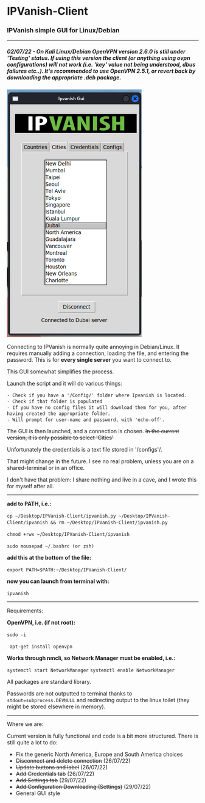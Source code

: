 # IPVanish-Client

### IPVanish simple GUI for Linux/Debian

-----------------------------------------------------------------------

##### 02/07/22 - On Kali Linux/Debian OpenVPN version 2.6.0 is still under 'Testing' status. If using this version the client (or anything using ovpn configurations) will not work (i.e. 'key' value not being understood, dbus failures etc..). It's recommended to use OpenVPN 2.5.1, or revert back by downloading the appropriate .deb package.

![Alt text](assets/screenshot.png "Ipvanish GUI running on Kali")

Connecting to IPVanish is normally quite annoying in Debian/Linux. It requires manually adding a connection, loading the file, and entering the password. This is for **every single server** you want to connect to.

This GUI somewhat simplifies the process. 

Launch the script and it will do various things:

```
- Check if you have a '/Config/' folder where Ipvanish is located.
- Check if that folder is populated
- If you have no config files it will download them for you, after having created the appropriate folder.
- Will prompt for user-name and password, with 'echo-off'. 
```

The GUI is then launched, and a connection is chosen. ~~In the current version, it is only possible to select 'Cities'~~

Unfortunately the credentials is a text file stored in '/configs'/. 

That might change in the future. I see no real problem, unless you are on a shared-terminal or in an office. 

I don't have that problem: I share nothing and live in a cave, and I wrote this for myself after all.

----------------------------------------------------------------------------------------------------
**add to PATH, i.e.:**

```cp ~/Desktop/IPVanish-Client/ipvanish.py ~/Desktop/IPVanish-Client/ipvanish && rm ~/Desktop/IPVanish-Client/ipvanish.py```

```chmod +rwx ~/Desktop/IPVanish-Client/ipvanish```

```sudo mousepad ~/.bashrc (or zsh)```

**add this at the bottom of the file:**

```export PATH=$PATH:~/Desktop/IPVanish-Client/```

**now you can launch from terminal with:**

```ipvanish```

---------------------------------------------------------------------------------------------------

Requirements: 

**OpenVPN, i.e. (if not root):**

``` sudo -i ```

``` apt-get install openvpn```

**Works through nmcli, so Network Manager must be enabled, i.e.:**

```systemctl start NetworkManager```
```systemctl enable NetworkManager```

All packages are standard library.

Passwords are not outputted to terminal thanks to ```stdout=subprocess.DEVNULL``` and redirecting output to the linux toilet (they might be stored elsewhere in memory).

---------------------------------------------------------------------------------------------------

Where we are:

Current version is fully functional and code is a bit more structured. There is still quite a lot to do:

- Fix the generic North America, Europe and South America choices
- ~~Disconnect and delete connection~~			(26/07/22)
- ~~Update buttons and label~~					(26/07/22)
- ~~Add Credentials tab~~						(26/07/22)
- ~~Add Settings tab~~							(29/07/22)
- ~~Add Configuration Downloading (Settings)~~	(29/07/22)
- General GUI style



